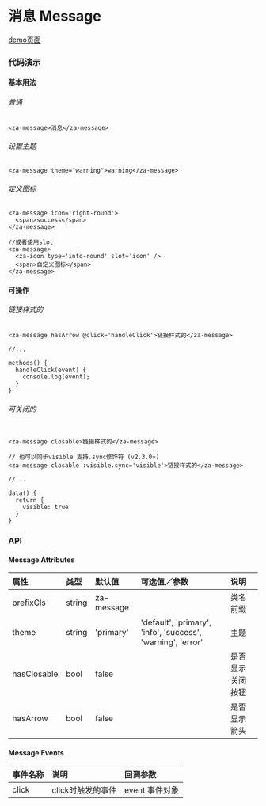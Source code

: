 # 消息 Message

[demo页面](https://zhongantecheng.github.io/zarm-vue/#/message)

### 代码演示

#### 基本用法

###### 普通
```vue
<za-message>消息</za-message>
```

###### 设置主题
```vue
<za-message theme="warning">warning</za-message>
```

###### 定义图标
```vue
<za-message icon='right-round'>
  <span>success</span>
</za-message>

//或者使用slot
<za-message>
  <za-icon type='info-round' slot='icon' />
  <span>自定义图标</span>
</za-message>
```

#### 可操作

###### 链接样式的
```vue
<za-message hasArrow @click='handleClick'>链接样式的</za-message>

//...

methods() {
  handleClick(event) {
    console.log(event);
  }
}
```

###### 可关闭的
```vue

<za-message closable>链接样式的</za-message>

// 也可以同步visible 支持.sync修饰符 (v2.3.0+)
<za-message closable :visible.sync='visible'>链接样式的</za-message>

//...

data() {
  return {
    visible: true
  }
}
```

### API

#### Message Attributes

| 属性 | 类型 | 默认值 | 可选值／参数 | 说明 |
| :--- | :--- | :--- | :--- | :--- |
| prefixCls | string | za-message | | 类名前缀 |
| theme | string | 'primary' | 'default', 'primary', 'info', 'success', 'warning', 'error' | 主题 |
| hasClosable | bool | false | | 是否显示关闭按钮 |
| hasArrow | bool | false | | 是否显示箭头 |

#### Message Events

| 事件名称 | 说明 | 回调参数 |
| :--- | :--- | :--- |
| click | click时触发的事件 | event 事件对象 |
